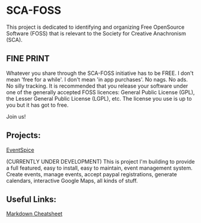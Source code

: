 # SCA-FOSS

This project is dedicated to identifying and organizing Free OpenSource Software (FOSS) that is relevant to the Society for Creative Anachronism (SCA). 

## FINE PRINT
Whatever you share through the SCA-FOSS initiative has to be FREE. I don't mean 'free for a while'. I don't mean 'in app purchases'. No nags. No ads. No silly tracking. It is recommended that you release your software under one of the generally accepted FOSS licences: General Public License (GPL), the Lesser General Public License (LGPL), etc. The license you use is up to you but it has got to free. 

Join us! 

## Projects:
[EventSpice](https://github.com/kevinbaun/EventSpice) 

(CURRENTLY UNDER DEVELOPMENT) This is project I'm building to provide a full featured, easy to install, easy to maintain, event management system. Create events, manage events, accept paypal registrations, generate calendars, interactive  Google Maps, all kinds of stuff. 

## Useful Links:
[Markdown Cheatsheet](https://github.com/adam-p/markdown-here/wiki/Markdown-Cheatsheet) 
